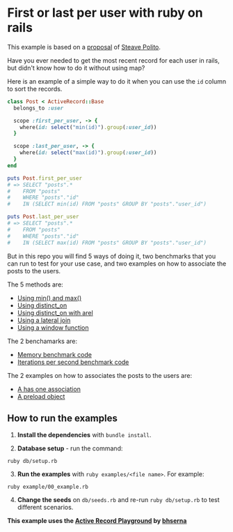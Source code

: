 # First or last per user with ruby on rails

This example is based on a [proposal](https://twitter.com/stevepolitodsgn/status/1503345127846301703) of [Steave Polito](https://twitter.com/stevepolitodsgn).

Have you ever needed to get the most recent record for each user in rails, but didn't know how to do it without using map?

Here is an example of a simple way to do it when you can use the `id` column to sort the records.

```ruby
class Post < ActiveRecord::Base
  belongs_to :user

  scope :first_per_user, -> {
    where(id: select("min(id)").group(:user_id))
  }

  scope :last_per_user, -> {
    where(id: select("max(id)").group(:user_id))
  }
end

puts Post.first_per_user
# => SELECT "posts".*
#    FROM "posts"
#    WHERE "posts"."id"
#    IN (SELECT min(id) FROM "posts" GROUP BY "posts"."user_id")

puts Post.last_per_user
# => SELECT "posts".*
#    FROM "posts"
#    WHERE "posts"."id"
#    IN (SELECT max(id) FROM "posts" GROUP BY "posts"."user_id")
```

But in this repo you will find 5 ways of doing it, two benchmarks that you can run to test for your use case, and two examples on how to associate the posts to the users.

The 5 methods are:

* [Using min() and max()](examples/00_min_max.rb)
* [Using distinct_on](examples/01_distinct_on.rb)
* [Using distinct_on with arel](examples/02_distinct_on_arel.rb)
* [Using a lateral join](examples/03_lateral_join.rb)
* [Using a window function](examples/04_window_function.rb)

The 2 benchamarks are:

* [Memory benchmark code](examples/05_memory_benchmark.rb)
* [Iterations per second benchmark code](examples/06_ips_benchmark.rb)

The 2 examples on how to associates the posts to the users are:

* [A has one association](examples/07_has_one.rb)
* [A preload object](examples/08_preload_object.rb)

## How to run the examples

1. **Install the dependencies** with `bundle install`.

2. **Database setup** - run the command:

```
ruby db/setup.rb
```

3. **Run the examples** with `ruby examples/<file name>`. For example:

```
ruby example/00_example.rb
```

4. **Change the seeds**  on `db/seeds.rb` and re-run `ruby db/setup.rb` to test different scenarios.

**This example uses the [Active Record Playground](https://github.com/bhserna/active_record_playground) by [bhserna](https://bhserna.com)**
